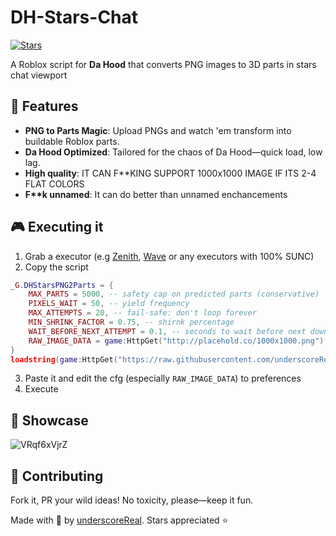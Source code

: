 # DH-Stars-Chat

[![Stars](https://img.shields.io/github/stars/underscoreReal/DH-Stars-Chat?style=social)](https://github.com/underscoreReal/DH-Stars-Chat)

A Roblox script for **Da Hood** that converts PNG images to 3D parts in stars chat viewport

## 🚀 Features
- **PNG to Parts Magic**: Upload PNGs and watch 'em transform into buildable Roblox parts.
- **Da Hood Optimized**: Tailored for the chaos of Da Hood—quick load, low lag.
- **High quality**: IT CAN F**KING SUPPORT 1000x1000 IMAGE IF ITS 2-4 FLAT COLORS
- **F\*\*k unnamed**: It can do better than unnamed enchancements

## 🎮 Executing it
1. Grab a executor (e.g [Zenith](https://zenith.win/), [Wave](https://getwave.gg/) or any executors with 100% SUNC)
2. Copy the script 
```lua
_G.DHStarsPNG2Parts = {
    MAX_PARTS = 5000, -- safety cap on predicted parts (conservative)
    PIXELS_WAIT = 50, -- yield frequency
    MAX_ATTEMPTS = 20, -- fail-safe: don't loop forever
    MIN_SHRINK_FACTOR = 0.75, -- shirnk percentage
    WAIT_BEFORE_NEXT_ATTEMPT = 0.1, -- seconds to wait before next downscale attempt
    RAW_IMAGE_DATA = game:HttpGet("http://placehold.co/1000x1000.png") -- or readfile("img.png")
}
loadstring(game:HttpGet("https://raw.githubusercontent.com/underscoreReal/DH-Stars-Chat/main/main.lua"))()
```
3. Paste it and edit the cfg (especially ``RAW_IMAGE_DATA``) to preferences
4. Execute

## 📸 Showcase
![VRqf6xVjrZ](https://github.com/user-attachments/assets/ad81e436-56b4-4beb-8af7-f49b4c9c2514)


## 🤝 Contributing
Fork it, PR your wild ideas! No toxicity, please—keep it fun.


Made with 💖 by [underscoreReal](https://github.com/underscoreReal). Stars appreciated ⭐
